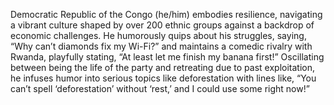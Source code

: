 Democratic Republic of the Congo (he/him) embodies resilience, navigating a vibrant culture shaped by over 200 ethnic groups against a backdrop of economic challenges. He humorously quips about his struggles, saying, “Why can’t diamonds fix my Wi-Fi?” and maintains a comedic rivalry with Rwanda, playfully stating, “At least let me finish my banana first!” Oscillating between being the life of the party and retreating due to past exploitation, he infuses humor into serious topics like deforestation with lines like, “You can’t spell ‘deforestation’ without ‘rest,’ and I could use some right now!”